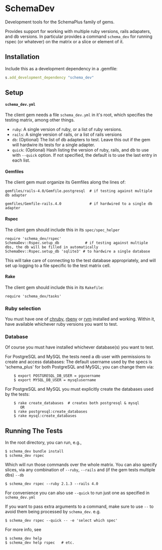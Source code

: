 # SchemaDev

Development tools for the SchemaPlus family of gems.

Provides support for working with multiple ruby versions, rails adapaters, and db versions.  In particular provides a command `schema_dev` for running rspec (or whatever) on the matrix or  a slice or element of it.


## Installation

Include this as a development dependency in a .gemfile:

```ruby
s.add_development_dependency "schema_dev"
```

## Setup

#### `schema_dev.yml`

The client gem needs a file `schema_dev.yml` in it's root, which specifies the testing matrix, among other things.

* `ruby`:  A single version of ruby, or a list of ruby versions.
* `rails`: A single version of rails, or a list of rails versions
* `db`: (Optional) The list of db adapters to test.  Leave this out if the gem will hardwire its tests for a single adapter.
* `quick`: (Optional) Hash listing the version of ruby, rails, and db to use with `--quick` option.  If not specified, the default is to use the last entry in each list.

#### Gemfiles

The client gem must organize its Gemfiles along the lines of:

	gemfiles/rails-4.0/Gemfile.postgresql  # if testing against multiple db adapter
	
    gemfiles/Gemfile-rails.4.0             # if hardwired to a single db adapter
    
#### Rspec

The client gem should include this in its `spec/spec_helper`

    require 'schema_dev/rspec'
    SchemaDev::Rspec.setup_db     		 # if testing against multiple dbs, the db will be filled in automatically
    SchemaDev::Rspec.setup_db 'sqlite3' # to hardwire a single database
    
This will take care of connecting to the test database appropriately, and will set up logging to a file specific to the test matrix cell.

#### Rake

The client gem should include this in its `Rakefile`:

    require 'schema_dev/tasks'

### Ruby selection

You must have one of [chruby](https://github.com/postmodern/chruby), [rbenv](https://github.com/sstephenson/rbenv) or [rvm](http://rvm.io) installed and working.  Within it, have available whichever ruby versions you want to test.  

### Database 

Of course you must have installed whichever database(s) you want to test. 

For PostgreSQL and MySQL the tests need a db user with permissions to create and access databases: The default username used by the specs is 'schema_plus' for both PostgreSQL and MySQL; you can change them via:

        $ export POSTGRESQL_DB_USER = pgusername
        $ export MYSQL_DB_USER = mysqlusername

For PostgreSQL and MySQL you must explicitly create the databases used by the tests:

        $ rake create_databases  # creates both postgresql & mysql
           OR
        $ rake postgresql:create_databases
        $ rake mysql:create_databases

## Running The Tests

In the root directory, you can run, e.g.,

    $ schema_dev bundle install
    $ schema_dev rspec
    
Which will run those commands over the whole matrix.  You can also specify slices, via any combination of `--ruby`, `--rails` and (if the gem tests multiple dbs) `--db`

    $ schema_dev rspec --ruby 2.1.3 --rails 4.0

For convenience you can also use `--quick` to run just one as specified in `schema_dev.yml`

If you want to pass extra arguments to a command, make sure to use `--` to avoid them being processed by `schema_dev`.  e.g.

	$ schema_dev rspec --quick -- -e 'select which spec'
	
For more info, see

    $ schema_dev help
    $ schema_dev help rspec   # etc.
